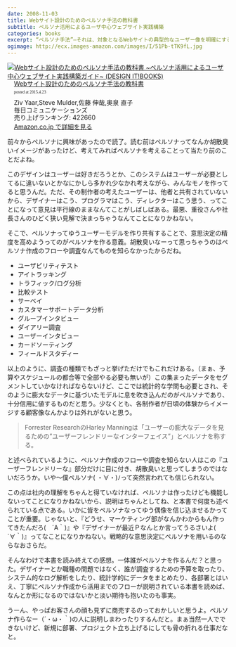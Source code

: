 ```yaml
---
date: 2008-11-03
title: Webサイト設計のためのペルソナ手法の教科書
subtitle: ペルソナ活用によるユーザ中心ウェブサイト実践構築
categories: books
excerpt: “ペルソナ手法”―それは、対象となるWebサイトの典型的なユーザー像を明確にするデザイン手法のこと。ペルソナ手法の基本から、ユーザー調査の方法、調査結果の分析から、それを「ペルソナ」としてまとめあげるまでを解説。同時に、その「ペルソナ」を実際のWebビジネス戦略に結びつけ、成果を測る手法についても詳説。“ペルソナ手法”の実践的な教科書。
ogimage: http://ecx.images-amazon.com/images/I/51Pb-tTK9fL.jpg
---
```


<div class="azlink-box"><div class="azlink-image" style="float:left"><a href="http://www.amazon.co.jp/exec/obidos/ASIN/4839922349/warikiru-22/" name="azlinklink" target="_blank"><img src="http://ecx.images-amazon.com/images/I/51Pb-tTK9fL._SL160_.jpg" alt="Webサイト設計のためのペルソナ手法の教科書 ~ペルソナ活用によるユーザ中心ウェブサイト実践構築ガイド~ (DESIGN IT!BOOKS)" style="border:none" /></a></div><div class="azlink-info" style="float:left;margin-left:15px;line-height:120%"><div class="azlink-name" style="margin-bottom:10px;line-height:120%"><a href="http://www.amazon.co.jp/exec/obidos/ASIN/4839922349/warikiru-22/" name="azlinklink" target="_blank">Webサイト設計のためのペルソナ手法の教科書</a><div class="azlink-powered-date" style="font-size:7pt;margin-top:5px;font-family:verdana;line-height:120%">posted at 2015.4.23</div></div><div class="azlink-detail">Ziv Yaar,Steve Mulder,佐藤 伸哉,奥泉 直子<br />毎日コミュニケーションズ<br />売り上げランキング: 422660<br /></div><div class="azlink-link" style="margin-top:5px"><a href="http://www.amazon.co.jp/exec/obidos/ASIN/4839922349/warikiru-22/" target="_blank">Amazon.co.jp で詳細を見る</a></div></div><div class="azlink-footer" style="clear:left"></div></div>

前々からペルソナに興味があったので読了。読む前はペルソナってなんか胡散臭いイメージがあったけど、考えてみればペルソナを考えることって当たり前のことだよね。

このデザインはユーザーは好きだろうとか、このシステムはユーザーが必要としてるに違いないとかなにかしら多かれ少なかれ考えながら、みんなモノを作ってると思うんだ。ただ、その制作者の考えたユーザーは、他者と共有されていないから、デザイナーはこう、プログラマはこう、ディレクターはこう思う、ってことになって意見は平行線のままなんてことがしばしばある。最悪、重役さんや社長さんのひどく狭い見解で決まっちゃうなんてことになりかねない。

そこで、ペルソナってゆうユーザーモデルを作り共有することで、意思決定の精度を高めようってのがペルソナを作る意義。胡散臭いなーって思っちゃうのはペルソナ作成のフローや調査なんてものを知らなかったからだね。

+ ユーザビリティテスト
+ アイトラッキング
+ トラフィック/ログ分析
+ 比較テスト
+ サーベイ
+ カスタマーサポートデータ分析
+ グループインタビュー
+ ダイアリー調査
+ ユーザーインタビュー
+ カードソーティング
+ フィールドスタディー

以上のように、調査の種類でもざっと挙げただけでもこれだけある。（まぁ、予算やスケジュールの都合等で全部やる必要も無いが）この集まったデータをセグメントしていかなければならないけど、ここでは統計的な学問も必要とされ、そのように膨大なデータに基づいたモデルに息を吹き込んだのがペルソナであり、十分信用に値するものだと思う。少なくとも、各制作者が日頃の体験からイメージする顧客像なんかよりは外れがないと思う。

> Forrester ResearchのHarley Manningは「ユーザーの膨大なデータを見るための”ユーザーフレンドリーなインターフェイス”」とペルソナを称する。

と述べられているように、ペルソナ作成のフローや調査を知らない人はこの『ユーザーフレンドリーな』部分だけに目に付き、胡散臭いと思ってしまうのではないだろうか。いや～僕ペルソナ( ・∀・)ﾉって突然言われても信じられない。

この点は社内の理解をちゃんと得ていなければ、ペルソナは作ったけども機能しないってことになりかねないから、説明はちゃんとしてね、と本書で何度も述べられている点である。いかに皆をペルソナなってゆう偶像を信じ込ませるかってことが重要。じゃないと、『どうせ、マーケティング部がなんかわからもん作ってきたんだろ(　´Α｀)』や『デザイナーが最近Ｐなんとか言ってうるさいよ(　´∀｀)』ってなことになりかねない。戦略的な意思決定にペルソナを用いるのならなおさらだ。

そんなわけで本書を読み終えての感想。一体誰がペルソナを作るんだ？と思った。デザイナーとか職種の問題ではなく、誰が調査するための予算を取ったり、システム的なログ解析をしたり、統計学的にデータをまとめたり、各部署とはいえ、丁寧にペルソナ作成から活用までのフローが説明されている本書を読めば、なんとか形になるのではないかと淡い期待も抱いたのも事実。

うーん、やっぱお客さんの顔も見ずに商売するのっておかしいと思うよ。ペルソナ作らなー（´・ω・｀)の人に説明しまわったりするんだと。まぁ当然一人でできないけど、新規に部署、プロジェクト立ち上げるにしても骨の折れる仕事だなと。